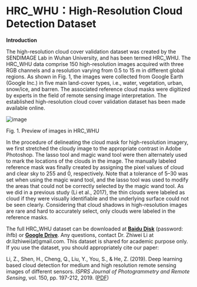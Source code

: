 # HRC_WHU：High-Resolution Cloud Detection Dataset

**Introduction**

The high-resolution cloud cover validation dataset was created by the SENDIMAGE Lab in Wuhan University, and has been termed HRC\_WHU. The HRC\_WHU data comprise 150 high-resolution images acquired with three RGB channels and a resolution varying from 0.5 to 15 m in different global regions. As shown in Fig. 1, the images were collected from Google Earth (Google Inc.) in five main land-cover types, i.e., water, vegetation, urban, snow/ice, and barren. The associated reference cloud masks were digitized by experts in the field of remote sensing image interpretation. The established high-resolution cloud cover validation dataset has been made available online.

![image](https://raw.githubusercontent.com/dr-lizhiwei/HRC_WHU-High-resolution-cloud-detection-datasetset/main/Preview-of-HRC_WHU.jpg)

Fig. 1. Preview of images in HRC\_WHU

In the procedure of delineating the cloud mask for high-resolution imagery, we first stretched the cloudy image to the appropriate contrast in Adobe Photoshop. The lasso tool and magic wand tool were then alternately used to mark the locations of the clouds in the image. The manually labeled reference mask was finally created by assigning the pixel values of cloud and clear sky to 255 and 0, respectively. Note that a tolerance of 5–30 was set when using the magic wand tool, and the lasso tool was used to modify the areas that could not be correctly selected by the magic wand tool. As we did in a previous study (Li et al., 2017), the thin clouds were labeled as cloud if they were visually identifiable and the underlying surface could not be seen clearly. Considering that cloud shadows in high-resolution images are rare and hard to accurately select, only clouds were labeled in the reference masks.

The full HRC\_WHU dataset can be downloaded at [**Baidu Disk**](https://pan.baidu.com/s/1thOTKVO2iTAalFAjFI2_ZQ) (password: ihfb) or [**Google Drive**](https://drive.google.com/file/d/1qqikjaX7tkfOONsF5EtR4vl6J7sToA6p/view?usp=sharing). Any questions, contact Dr. Zhiwei Li at dr.lizhiwei(at)gmail.com. This dataset is shared for academic purpose only. If you use the dataset, you should appropriately cite our paper:

Li, Z., Shen, H., Cheng, Q., Liu, Y., You, S., & He, Z. (2019). Deep learning based cloud detection for medium and high resolution remote sensing images of different sensors. *ISPRS Journal of Photogrammetry and Remote Sensing*, vol. 150, pp. 197-212, 2019. ([PDF](http://sendimage.whu.edu.cn/en/wp-content/uploads/2019/03/2019_PHOTO_Zhiwei-Li_Deep-learning-based-cloud-detection-for-medium-and-high-resolution-remote-sensing-images-of-different-sensors.pdf))

